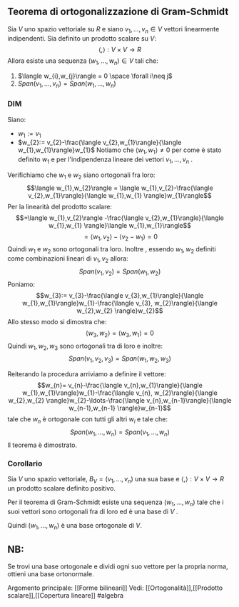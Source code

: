## Teorema di ortogonalizzazione di Gram-Schmidt
Sia $V$ uno spazio vettoriale su $R$ e siano $v_{1},\ldots,v_{n}\in V$ vettori linearmente indipendenti.
Sia definito un prodotto scalare su $V$:$$\langle ,\rangle :V\times  V\to R$$
Allora esiste una sequenza $(w_{1},\ldots,w_{n})\in V$ tali che:
1) $\langle w_{i},w_{j}\rangle = 0 \space \forall i\neq j$ 
2) $Span(v_{1},\ldots,v_{n})=Span(w_{1},\ldots,w_{n})$

### DIM
Siano:
- $w_{1}:=v_{1}$
- $w_{2}:= v_{2}-\frac{\langle v_{2},w_{1}\rangle}{\langle w_{1},w_{1}\rangle}w_{1}$ 
Notiamo che  $\langle w_{1},w_{1}\rangle \neq 0$ per come è stato definito $w_{1}$ e per l'indipendenza lineare dei vettori $v_{1},\ldots,v_{n}$ .

Verifichiamo che $w_{1}$ e $w_{2}$ siano ortogonali fra loro:
$$\langle w_{1},w_{2}\rangle = \langle w_{1},v_{2}-\frac{\langle v_{2},w_{1}\rangle}{\langle w_{1},w_{1} \rangle}w_{1}\rangle$$
Per la linearità del prodotto scalare:
$$=\langle w_{1},v_{2}\rangle -\frac{\langle v_{2},w_{1}\rangle}{\langle w_{1},w_{1} \rangle}\langle w_{1},w_{1}\rangle$$
$$= \langle w_{1},v_{2}\rangle -\langle v_{2}-w_{1}\rangle = 0$$
Quindi $w_{1}$ e $w_{2}$ sono ortogonali tra loro.
Inoltre , essendo $w_{1},w_{2}$ definiti come combinazioni lineari di $v_{1},v_{2}$ allora:$$Span(v_{1},v_{2})=Span(w_{1},w_{2})$$
Poniamo:$$w_{3}:= v_{3}-\frac{\langle v_{3},w_{1}\rangle}{\langle w_{1},w_{1}\rangle}w_{1}-\frac{\langle v_{3}, w_{2}\rangle}{\langle w_{2},w_{2} \rangle}w_{2}$$
Allo stesso modo si dimostra che:$$\langle w_{3},w_{2} \rangle=\langle w_{3},w_{1} \rangle= 0$$
Quindi $w_{1},w_{2},w_{3}$ sono ortogonali tra di loro e inoltre:$$Span(v_{1},v_{2},v_{3})=Span(w_{1},w_{2},w_{3})$$

Reiterando la procedura arriviamo a definire il vettore:$$w_{n}= v_{n}-\frac{\langle v_{n},w_{1}\rangle}{\langle w_{1},w_{1}\rangle}w_{1}-\frac{\langle v_{n}, w_{2}\rangle}{\langle w_{2},w_{2} \rangle}w_{2}-\ldots-\frac{\langle v_{n},w_{n-1}\rangle}{\langle w_{n-1},w_{n-1} \rangle}w_{n-1}$$
tale  che $w_{n}$ è ortogonale con tutti gli altri $w_{i}$ e tale che:$$Span(w_{1},\ldots,w_{n})=Span(v_{1},\ldots,w_{n})$$
Il teorema è dimostrato.

### Corollario
Sia $V$ uno spazio vettoriale, $B_V=(v_{1},\ldots,v_{n})$ una sua base e $\langle,\rangle:V\times V \to R$ un prodotto scalare definito positivo.

Per il teorema di Gram-Schmidt esiste una sequenza $(w_{1},\ldots,w_{n})$ tale che i suoi vettori sono ortogonali fra di loro ed è una base di $V$ .

Quindi $(w_{1},\ldots,w_{n})$ è una base ortogonale di $V$.

## NB:
Se trovi una base ortogonale e dividi ogni suo vettore per la propria norma, ottieni una base ortonormale.

Argomento principale: [[Forme bilineari]]
Vedi: [[Ortogonalità]],[[Prodotto scalare]],[[Copertura lineare]]
#algebra 